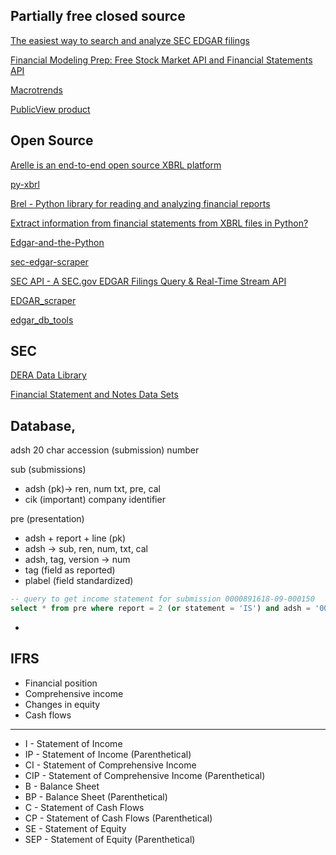 ## Partially free closed source

[The easiest way to search and analyze SEC EDGAR filings](https://sec-api.io/)

[Financial Modeling Prep: Free Stock Market API and Financial Statements API](https://site.financialmodelingprep.com/developer/docs/financial-statement-free-api)

[Macrotrends](https://www.macrotrends.net/stocks/charts/GOLD/barrick-gold/financial-statements#google_vignette)

[PublicView product](https://www.publicview.ai/chat)

## Open Source
[Arelle is an end-to-end open source XBRL platform](https://arelle.readthedocs.io/en/2.21.3/index.html)

[py-xbrl](https://py-xbrl.readthedocs.io/en/latest/)

[Brel -  Python library for reading and analyzing financial reports](https://brellibrary.github.io/brel/)

[Extract information from financial statements from XBRL files in Python?](https://stackoverflow.com/questions/78207390/extract-information-from-financial-statements-from-xbrl-files-in-python)

[Edgar-and-the-Python](https://github.com/Peter-Staadecker/Edgar-and-the-Python)

[sec-edgar-scraper](https://github.com/Ameykolhe/sec-edgar-scraper/tree/main)

[SEC API - A SEC.gov EDGAR Filings Query & Real-Time Stream API](https://github.com/janlukasschroeder/sec-api-python)

[EDGAR_scraper](https://github.com/ahmetybesiroglu/EDGAR_scraper)

[edgar_db_tools](https://github.com/henrystern/edgar_db_tools/tree/main)




## SEC

[DERA Data Library](https://www.sec.gov/about/divisions-offices/division-economic-risk-analysis/dera-data-library)

[Financial Statement and Notes Data Sets](https://www.sec.gov/data-research/sec-markets-data/financial-statement-notes-data-sets)

## Database,

adsh 20 char accession (submission) number

sub  (submissions)
- adsh (pk)-> ren, num txt, pre, cal
- cik (important) company identifier

pre (presentation)
- adsh + report + line (pk)
- adsh -> sub, ren, num, txt, cal
- adsh, tag, version -> num
- tag (field as reported) 
- plabel (field standardized)

```sql
-- query to get income statement for submission 0000891618-09-000150
select * from pre where report = 2 (or statement = 'IS') and adsh = '0000891618-09-000150' order by line;
```
- 

## IFRS
- Financial position
- Comprehensive income
- Changes in equity
- Cash flows

---

- I     -  Statement of Income
- IP    -  Statement of Income (Parenthetical)
- CI    -  Statement of Comprehensive Income
- CIP   -  Statement of Comprehensive Income (Parenthetical)
- B     -  Balance Sheet
- BP    -  Balance Sheet (Parenthetical)
- C     -  Statement of Cash Flows
- CP    -  Statement of Cash Flows (Parenthetical)
- SE    -  Statement of Equity
- SEP   -  Statement of Equity (Parenthetical)



